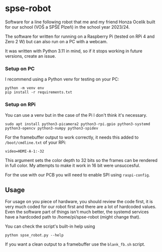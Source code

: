 # spse-robot
Software for a line following robot that me and my friend Honza Ocelík built for our school (VOŠ a SPŠE Plzeň) in the school year 2023/24.

The software for written for running on a Raspberry Pi (tested on RPi 4 and Zero 2 W) but can also run on a PC with a webcam.

It was written with Python 3.11 in mind, so if it stops working in future versions, create an issue.

### Setup on PC

I recommend using a Python venv for testing on your PC:
```
python -m venv env
pip install -r requirements.txt
```

### Setup on RPi

You can use a venv but in the case of the Pi I don't think it's necessary.
```
sudo apt install python3-picamera2 python3-rpi.gpio python3-systemd python3-opencv python3-numpy python3-spidev
```

For the framebuffer output to work correctly, it needs this added to `/boot/cmdline.txt` of your RPi:
```
video=HDMI-A-1:-32
```
This argument sets the color depth to 32 bits so the frames can be rendered in full color. My attempts to make it work in 16 bit were unsuccesful.

For the use with our PCB you will need to enable SPI using `raspi-config`.

## Usage
For usage on you piece of hardware, you should review the code first, it is very much coded for our robot first and there are a lot of hardcoded values. Even the software part of things isn't much better, the systemd services have a hardcoded path to /home/pi/spse-robot (might change that).

You can check the script's built-in help using
```
python spse_robot.py --help
```

If you want a clean output to a framebuffer use the `blank_fb.sh` script.